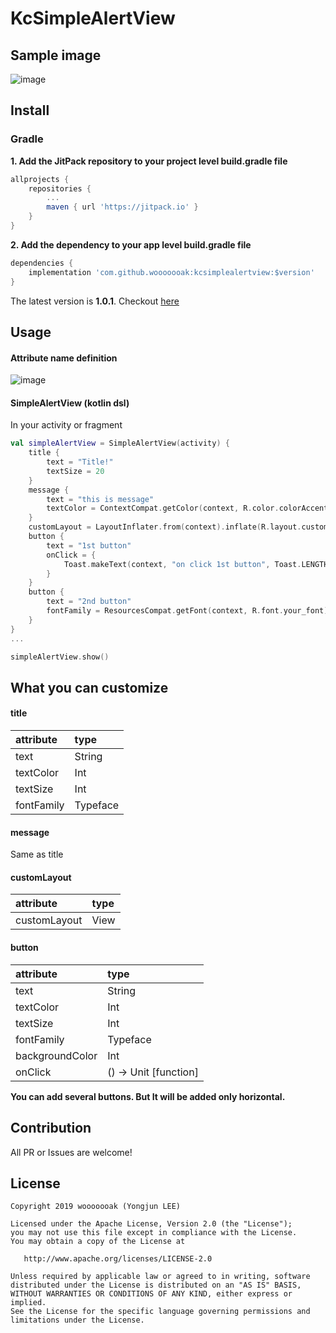 # KcSimpleAlertView

## Sample image

![image](https://user-images.githubusercontent.com/18481078/62819785-164a4c80-bb95-11e9-9fda-f293a4578780.png)

## Install

### Gradle

**1. Add the JitPack repository to your project level build.gradle file**

```groovy
allprojects {
    repositories {
        ...
        maven { url 'https://jitpack.io' }
    }
}
```

**2. Add the dependency to your app level build.gradle file**

```groovy
dependencies {
    implementation 'com.github.wooooooak:kcsimplealertview:$version'
}
```

The latest version is **1.0.1**. Checkout [here](https://github.com/wooooooak/KcSimpleAlertView/releases)

## Usage

#### Attribute name definition

![image](https://user-images.githubusercontent.com/18481078/62819713-efd7e180-bb93-11e9-81f6-4b69365b5c83.png)

#### SimpleAlertView (kotlin dsl)

In your activity or fragment

```kotlin
val simpleAlertView = SimpleAlertView(activity) {
    title {
        text = "Title!"
        textSize = 20
    }
    message {
        text = "this is message"
        textColor = ContextCompat.getColor(context, R.color.colorAccent)
    }
    customLayout = LayoutInflater.from(context).inflate(R.layout.custom_layout, null, false)
    button {
        text = "1st button"
        onClick = {
            Toast.makeText(context, "on click 1st button", Toast.LENGTH_SHORT).show()
        }
    }
    button {
        text = "2nd button"
        fontFamily = ResourcesCompat.getFont(context, R.font.your_font)
    }
}
...

simpleAlertView.show()
```

## What you can customize

#### title

| attribute  | type     |
| :--------- | :------- |
| text       | String   |
| textColor  | Int      |
| textSize   | Int      |
| fontFamily | Typeface |

#### message

Same as title

#### customLayout

| attribute    | type |
| :----------- | :--- |
| customLayout | View |

#### button

| attribute       | type                  |
| :-------------- | :-------------------- |
| text            | String                |
| textColor       | Int                   |
| textSize        | Int                   |
| fontFamily      | Typeface              |
| backgroundColor | Int                   |
| onClick         | () -> Unit [function] |

**You can add several buttons. But It will be added only horizontal.**

## Contribution

All PR or Issues are welcome!

## License

```
Copyright 2019 wooooooak (Yongjun LEE)

Licensed under the Apache License, Version 2.0 (the "License");
you may not use this file except in compliance with the License.
You may obtain a copy of the License at

   http://www.apache.org/licenses/LICENSE-2.0

Unless required by applicable law or agreed to in writing, software
distributed under the License is distributed on an "AS IS" BASIS,
WITHOUT WARRANTIES OR CONDITIONS OF ANY KIND, either express or implied.
See the License for the specific language governing permissions and
limitations under the License.
```
